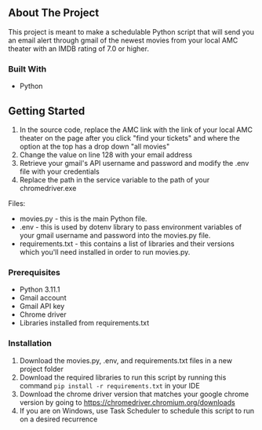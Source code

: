 <!-- ABOUT THE PROJECT -->
## About The Project

This project is meant to make a schedulable Python script that will send you an email alert through gmail of the newest movies from your local AMC theater with an IMDB rating of 7.0 or higher.


### Built With

* Python


<!-- GETTING STARTED -->
## Getting Started

1. In the source code, replace the AMC link with the link of your local AMC theater on the page after you click "find your tickets" and where the option at the top has a drop down "all movies"
2. Change the value on line 128 with your email address
3. Retrieve your gmail's API username and password and modify the .env file with your credentials
4. Replace the path in the service variable to the path of your chromedriver.exe

Files:
* movies.py - this is the main Python file.
* .env - this is used by dotenv library to pass environment variables of your gmail username and password into the movies.py file.
* requirements.txt - this contains a list of libraries and their versions which you'll need installed in order to run movies.py.

### Prerequisites

* Python 3.11.1
* Gmail account
* Gmail API key
* Chrome driver 
* Libraries installed from requirements.txt

### Installation

1. Download the movies.py, .env, and requirements.txt files in a new project folder
2. Download the required libraries to run this script by running this command ```pip install -r requirements.txt``` in your IDE
3. Download the chrome driver version that matches your google chrome version by going to https://chromedriver.chromium.org/downloads
4. If you are on Windows, use Task Scheduler to schedule this script to run on a desired recurrence